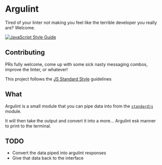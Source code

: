 # Argulint
Tired of your linter not making you feel like the terrible developer you really are? Welcome.

[![JavaScript Style Guide](https://cdn.rawgit.com/standard/standard/master/badge.svg)](https://github.com/standard/standard)

## Contributing

PRs fully welcome, come up with some sick nasty messaging combos, improve the linter, or whatever!

This project follows the [JS Standard Style](https://standardjs.com/) guidelines

## What

Argulint is a small module that you can pipe data into from the [`standardjs`](https://standardjs.com/) module.

It will then take the output and convert it into a more... Argulint esk manner to print to the terminal.

## TODO

- Convert the data piped into argulint responses
- Give that data back to the interface

